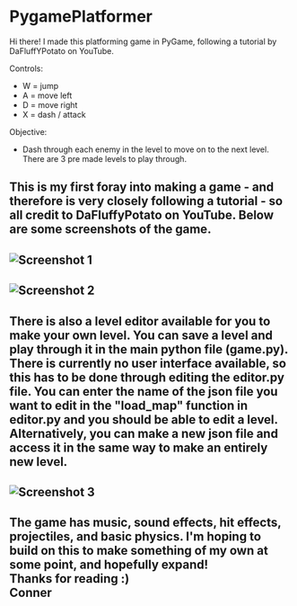 # PygamePlatformer

Hi there! I made this platforming game in PyGame, following a tutorial by DaFluffYPotato on YouTube. 

Controls:
  - W = jump
  - A = move left
  - D = move right
  - X = dash / attack

Objective:
  - Dash through each enemy in the level to move on to the next level. There are 3 pre made levels to play through.

This is my first foray into making a game - and therefore is very closely following a tutorial - so all credit to DaFluffyPotato on YouTube.
Below are some screenshots of the game.
---
![Screenshot 1](https://github.com/conner-huf/PygamePlatformer/assets/126115012/e97e1d4d-71db-4b3b-9293-b22c5d2c5cc7)
---
![Screenshot 2](https://github.com/conner-huf/PygamePlatformer/assets/126115012/911b9a69-e375-40c4-86c6-3124e3ccc5c0)
---
There is also a level editor available for you to make your own level. You can save a level and play through it in the main python file (game.py). There is currently no user interface available, so this has to be done through editing the editor.py file. You can enter the name of the json file you want to edit in the "load_map" function in editor.py and you should be able to edit a level. Alternatively, you can make a new json file and access it in the same way to make an entirely new level.
---
![Screenshot 3](https://github.com/conner-huf/PygamePlatformer/assets/126115012/a4cc711f-2f7a-42cd-8040-ba57329e22eb)
---
The game has music, sound effects, hit effects, projectiles, and basic physics.
I'm hoping to build on this to make something of my own at some point, and hopefully expand!  
Thanks for reading :)  
Conner
---
